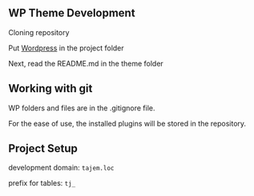 
## WP Theme Development
Cloning repository

Put [Wordpress](https://wordpress.org/download/) in the project folder 

Next, read the README.md in the theme folder

## Working with git
WP folders and files are in the .gitignore file.

For the ease of use, the installed plugins will be stored in the repository.

## Project Setup
development domain: `tajem.loc`

prefix for tables: `tj_`

